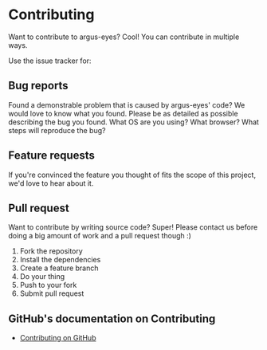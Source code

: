 # Contributing

Want to contribute to argus-eyes? Cool! You can contribute in multiple ways.  

Use the issue tracker for:

## Bug reports

Found a demonstrable problem that is caused by argus-eyes' code? We would love to know what you found. Please be as detailed as possible describing the bug you found. What OS are you using? What browser? What steps will reproduce the bug?

## Feature requests

If you're convinced the feature you thought of fits the scope of this project, we'd love to hear about it.

## Pull request

Want to contribute by writing source code? Super! Please contact us before doing a big amount of work and a pull request though :)

1. Fork the repository
2. Install the dependencies
3. Create a feature branch
4. Do your thing
5. Push to your fork
6. Submit pull request

## GitHub's documentation on Contributing

- [Contributing on GitHub](https://guides.github.com/activities/contributing-to-open-source/)
